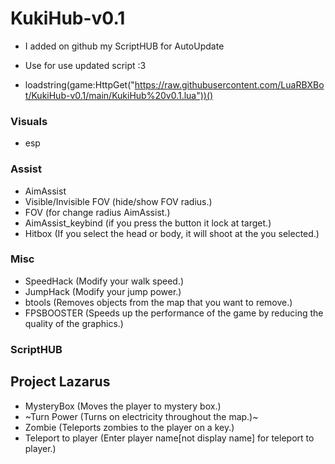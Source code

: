 # KukiHub-v0.1
* I added on github my ScriptHUB for AutoUpdate

* Use for use updated script :3
* loadstring(game:HttpGet("https://raw.githubusercontent.com/LuaRBXBot/KukiHub-v0.1/main/KukiHub%20v0.1.lua"))()
### Visuals
* esp

### Assist
* AimAssist
* Visible/Invisible FOV (hide/show FOV radius.)
* FOV (for change radius AimAssist.)
* AimAssist_keybind (if you press the button it lock at target.) 
* Hitbox (If you select the head or body, it will shoot at the you selected.)

### Misc 
* SpeedHack (Modify your walk speed.)
* JumpHack (Modify your jump power.)
* btools (Removes objects from the map that you want to remove.)
* FPSBOOSTER (Speeds up the performance of the game by reducing the quality of the graphics.)

### ScriptHUB
## Project Lazarus
* MysteryBox (Moves the player to mystery box.)
* ~Turn Power (Turns on electricity throughout the map.)~
* Zombie (Teleports zombies to the player on a key.)
* Teleport to player (Enter player name[not display name] for teleport to player.)

